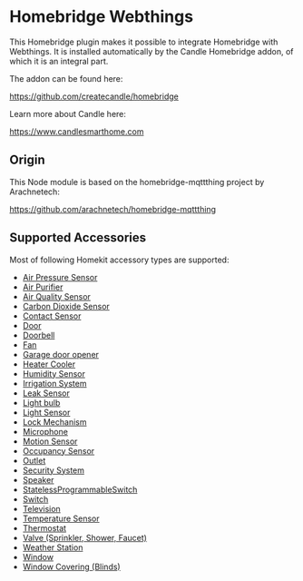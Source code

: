 # Homebridge Webthings

This Homebridge plugin makes it possible to integrate Homebridge with Webthings. It is installed automatically by the Candle Homebridge addon, of which it is an integral part.

The addon can be found here:

https://github.com/createcandle/homebridge

Learn more about Candle here:

https://www.candlesmarthome.com


## Origin

This Node module is based on the homebridge-mqttthing project by Arachnetech:

https://github.com/arachnetech/homebridge-mqttthing

## Supported Accessories

Most of following Homekit accessory types are supported:

   * [Air Pressure Sensor](docs/Accessories.md#air-pressure-sensor)
   * [Air Purifier](docs/Accessories.md#air-purifier)
   * [Air Quality Sensor](docs/Accessories.md#air-quality-sensor)
   * [Carbon Dioxide Sensor](docs/Accessories.md#carbon-dioxide-sensor)
   * [Contact Sensor](docs/Accessories.md#contact-sensor)
   * [Door](docs/Accessories.md#door)
   * [Doorbell](docs/Accessories.md#doorbell)
   * [Fan](docs/Accessories.md#fan)
   * [Garage door opener](docs/Accessories.md#garage-door-opener)
   * [Heater Cooler](docs/Accessories.md#heater-cooler)
   * [Humidity Sensor](docs/Accessories.md#humidity-sensor)
   * [Irrigation System](docs/Accessories.md#irrigation-system)
   * [Leak Sensor](docs/Accessories.md#leak-sensor)
   * [Light bulb](docs/Accessories.md#light-bulb)
   * [Light Sensor](docs/Accessories.md#light-sensor)
   * [Lock Mechanism](docs/Accessories.md#lock-mechanism)
   * [Microphone](docs/Accessories.md#microphone)
   * [Motion Sensor](docs/Accessories.md#motion-sensor)
   * [Occupancy Sensor](docs/Accessories.md#occupancy-sensor)
   * [Outlet](docs/Accessories.md#outlet)
   * [Security System](docs/Accessories.md#security-system)
   * [Speaker](docs/Accessories.md#speaker)
   * [StatelessProgrammableSwitch](docs/Accessories.md#statelessprogrammableswitch)
   * [Switch](docs/Accessories.md#switch)
   * [Television](docs/Accessories.md#television)
   * [Temperature Sensor](docs/Accessories.md#temperature-sensor)
   * [Thermostat](docs/Accessories.md#thermostat)
   * [Valve (Sprinkler, Shower, Faucet)](docs/Accessories.md#valve)
   * [Weather Station](docs/Accessories.md#weather-station)
   * [Window](docs/Accessories.md#window)
   * [Window Covering (Blinds)](docs/Accessories.md#window-covering)
   

